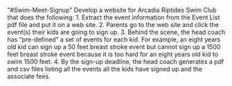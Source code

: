 "#Swim-Meet-Signup" Develop a website for Arcadia Riptides Swim Club that does the following: 1. Extract the event information from the Event List pdf file and put it on a web site. 2. Parents go to the web site and click the event(s) their kids are going to sign up. 3. Behind the scene, the head coach has “pre-defined” a set of events for each kid. For example, an eight years old kid can sign up a 50 feet breast stroke event but cannot sign up a 1500 feet breast stroke event because it is too hard for an eight years old kid to swim 1500 feet. 4. By the sign-up deadline, the head coach generates a pdf and csv files listing all the events all the kids have signed up and the associate fees.
